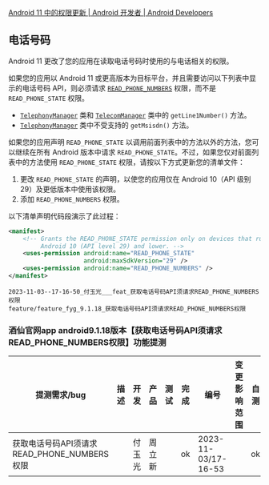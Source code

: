 [Android 11 中的权限更新  |  Android 开发者  |  Android Developers](https://developer.android.google.cn/about/versions/11/privacy/permissions?hl=zh-cn#auto-reset)





## 电话号码

Android 11 更改了您的应用在读取电话号码时使用的与电话相关的权限。

如果您的应用以 Android 11 或更高版本为目标平台，并且需要访问以下列表中显示的电话号码 API，则必须请求 [`READ_PHONE_NUMBERS`](https://developer.android.google.cn/reference/kotlin/android/Manifest.permission?hl=zh-cn#read_phone_numbers) 权限，而不是 `READ_PHONE_STATE` 权限。

- [`TelephonyManager`](https://developer.android.google.cn/reference/kotlin/android/telephony/TelephonyManager?hl=zh-cn#getline1number) 类和 [`TelecomManager`](https://developer.android.google.cn/reference/kotlin/android/telecom/TelecomManager?hl=zh-cn#getline1number) 类中的 `getLine1Number()` 方法。
- [`TelephonyManager`](https://developer.android.google.cn/reference/kotlin/android/telephony/TelephonyManager?hl=zh-cn) 类中不受支持的 `getMsisdn()` 方法。

如果您的应用声明 `READ_PHONE_STATE` 以调用前面列表中的方法以外的方法，您可以继续在所有 Android 版本中请求 `READ_PHONE_STATE`。不过，如果您仅对前面列表中的方法使用 `READ_PHONE_STATE` 权限，请按以下方式更新您的清单文件：

1. 更改 `READ_PHONE_STATE` 的声明，以使您的应用仅在 Android 10（API 级别 29）及更低版本中使用该权限。
2. 添加 `READ_PHONE_NUMBERS` 权限。

以下清单声明代码段演示了此过程：

```xml
<manifest>
    <!-- Grants the READ_PHONE_STATE permission only on devices that run
         Android 10 (API level 29) and lower. -->
    <uses-permission android:name="READ_PHONE_STATE"
                     android:maxSdkVersion="29" />
    <uses-permission android:name="READ_PHONE_NUMBERS" />
</manifest>
```



```
2023-11-03--17-16-50_付玉光___feat_获取电话号码API须请求READ_PHONE_NUMBERS权限
feature/feature_fyg_9.1.18_获取电话号码API须请求READ_PHONE_NUMBERS权限
```




### 酒仙官网app android9.1.18版本【获取电话号码API须请求READ_PHONE_NUMBERS权限】功能提测


| 提测需求/bug  |   描述          |  开发           |  产品                |      测试           |       完成      |  编号            |  变更影响范围     |   自测    |  提测分支       |  提测时间         |
| ------------ |      ----      |       ----     |      ----            |      ----          |      ----      |  ----            |   ------------  |   ----   |  ------       |  --------        |
|  获取电话号码API须请求READ_PHONE_NUMBERS权限   |                |  付玉光       |   周立新    |           |       ok       | 2023-11-03/17-16-53  |                 |    ok    | feature/feature_preRelease_9.1.18 |  2023-11-08/16:26:02 |





